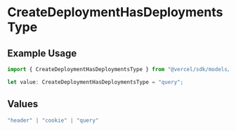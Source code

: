 # CreateDeploymentHasDeploymentsType

## Example Usage

```typescript
import { CreateDeploymentHasDeploymentsType } from "@vercel/sdk/models/createdeploymentop.js";

let value: CreateDeploymentHasDeploymentsType = "query";
```

## Values

```typescript
"header" | "cookie" | "query"
```